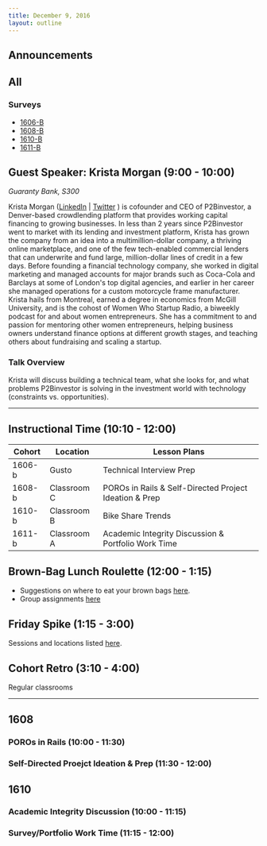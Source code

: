 ```yaml
---
title: December 9, 2016
layout: outline
---
```



## Announcements

## All

### Surveys
* [1606-B]()
* [1608-B](https://goo.gl/forms/aBcIbriVCoWBAOB23)
* [1610-B]()
* [1611-B]()

## Guest Speaker: Krista Morgan (9:00 - 10:00)
*Guaranty Bank, S300*  

Krista Morgan ([LinkedIn](https://www.linkedin.com/in/kristamorgan) | [Twitter](https://twitter.com/krismtl) ) is cofounder and CEO of P2Binvestor, a Denver-based crowdlending platform that provides working capital financing to growing businesses. In less than 2 years since P2Binvestor went to market with its lending and investment platform, Krista has grown the company from an idea into a multimillion-dollar company, a thriving online marketplace, and one of the few tech-enabled commercial lenders that can underwrite and fund large, million-dollar lines of credit in a few days. Before founding a financial technology company, she worked in digital marketing and managed accounts for major brands such as Coca-Cola and Barclays at some of London's top digital agencies, and earlier in her career she managed operations for a custom motorcycle frame manufacturer. Krista hails from Montreal, earned a degree in economics from McGill University, and is the cohost of Women Who Startup Radio, a biweekly podcast for and about women entrepreneurs. She has a commitment to and passion for mentoring other women entrepreneurs, helping business owners understand finance options at different growth stages, and teaching others about fundraising and scaling a startup.


### Talk Overview

Krista will discuss building a technical team, what she looks for, and what problems P2Binvestor is solving in the investment world with technology (constraints vs. opportunities).


***

## Instructional Time (10:10 - 12:00)

| Cohort | Location | Lesson Plans |
| ------ | -------- | ------------ |
| 1606-b | Gusto | Technical Interview Prep |
| 1608-b | Classroom C | POROs in Rails & Self-Directed Project Ideation & Prep |
| 1610-b | Classroom B | Bike Share Trends |
| 1611-b | Classroom A | Academic Integrity Discussion & Portfolio Work Time|

## Brown-Bag Lunch Roulette (12:00 - 1:15)

* Suggestions on where to eat your brown bags [here](http://goo.gl/mHcSpv).
* Group assignments [here](https://github.com/turingschool/interdisciplinary-planning/blob/master/groups/20161209.markdown)

## Friday Spike (1:15 - 3:00)

Sessions and locations listed [here](https://docs.google.com/spreadsheets/d/1K5JRLoSOHwv4SqE3B6uuXNFuZ9chn3Xop_9fpB9Wyh4/edit?usp=sharing).

## Cohort Retro (3:10 - 4:00)
Regular classrooms


***

## 1608

### POROs in Rails (10:00 - 11:30)

### Self-Directed Proejct Ideation & Prep (11:30 - 12:00)


## 1610

### Academic Integrity Discussion (10:00 - 11:15)

### Survey/Portfolio Work Time (11:15 - 12:00)
